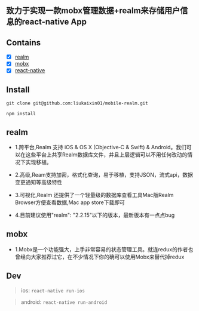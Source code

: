 ## 致力于实现一款mobx管理数据+realm来存储用户信息的react-native App

## Contains

- [x] [realm](https://realm.io)
- [x] [mobx](https://mobx.js.org/)
- [x] [react-native](http://reactnative.cn/)

## Install

`git clone git@github.com:liukaixin01/mobile-realm.git`

`npm install`

## realm

- 1.跨平台,Realm 支持 iOS & OS X (Objective‑C & Swift) & Android。我们可以在这些平台上共享Realm数据库文件，并且上层逻辑可以不用任何改动的情况下实现移植。

- 2.高级,Ream支持加密，格式化查询，易于移植，支持JSON，流式api，数据变更通知等高级特性

- 3.可视化,Realm 还提供了一个轻量级的数据库查看工具Mac版Realm Browser方便查看数据,Mac app store下载即可

- 4.目前建议使用"realm": "2.2.15"以下的版本，最新版本有一点点bug


## mobx

- 1.Mobx是一个功能强大，上手非常容易的状态管理工具。就连redux的作者也曾经向大家推荐过它，在不少情况下你的确可以使用Mobx来替代掉redux


## Dev

> ios: `react-native run-ios`

> android: `react-native run-android`